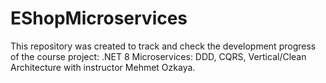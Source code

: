 # EShopMicroservices
This repository was created to track and check the development progress of the course project: .NET 8 Microservices: DDD, CQRS, Vertical/Clean Architecture with instructor Mehmet Ozkaya.

